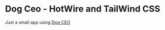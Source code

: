 # Dog Ceo - HotWire and TailWind CSS

Just a small app using [Dog CEO](https://dog.ceo/dog-api/breeds-list)
